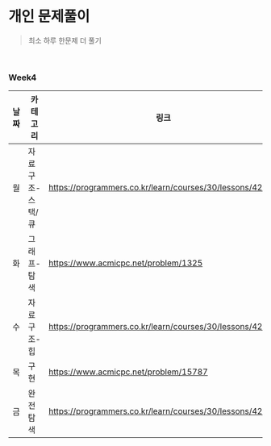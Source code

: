 # 개인 문제풀이
> 최소 하루 한문제 더 풀기

<br>

### Week4

|날짜|카테고리|링크|풀었니?|
|---|---|---|---|
|월|자료구조-스택/큐|https://programmers.co.kr/learn/courses/30/lessons/42583|O|
|화|그래프-탐색|https://www.acmicpc.net/problem/1325||
|수|자료구조-힙|https://programmers.co.kr/learn/courses/30/lessons/42627||
|목|구현|https://www.acmicpc.net/problem/15787||
|금|완전탐색|https://programmers.co.kr/learn/courses/30/lessons/42839||
